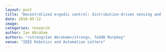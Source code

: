 ```yaml
---
layout: post
title: "Decentralized ergodic control: distribution-driven sensing and exploration for multiagent systems"
date: 2018-05-12
image: 
categories: research
author: Ian Abraham
authors: "<strong>Ian Abraham</strong>, ToddD Murphey"
venue: "IEEE Robotics and Automation Letters"
---
```

